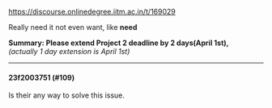 https://discourse.onlinedegree.iitm.ac.in/t/169029

Really need it not even want, like <strong>need</strong></p>
<p><strong>Summary: Please extend Project 2 deadline by 2 days(April 1st),</strong><br/>
<em>(actually 1 day extension is April 1st)</em></p><hr>

<h4>23f2003751 (#109)</h4>
<p>Is their any way to solve this issue.